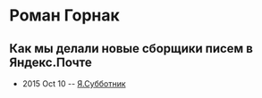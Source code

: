 # Роман Горнак

## Как мы делали новые сборщики писем в Яндекс.Почте
- 2015 Oct 10 -- [Я.Субботник](https://events.yandex.ru/lib/talks/3188/)    
